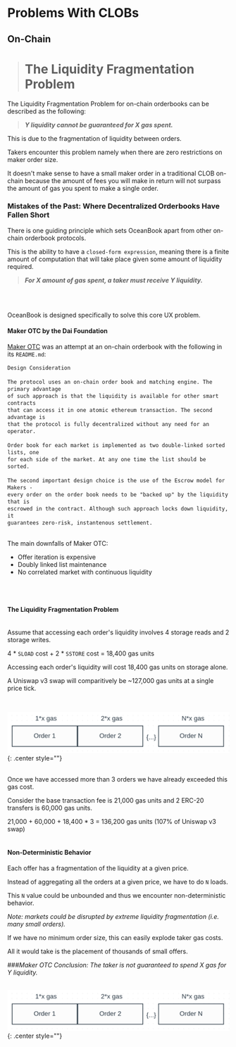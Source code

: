 # Problems With CLOBs

## On-Chain


># **The Liquidity Fragmentation Problem**

The Liquidity Fragmentation Problem for on-chain orderbooks can be described as the following:

> **<em>Y liquidity cannot be guaranteed for X gas spent.</em>**

This is due to the fragmentation of liquidity between orders.

Takers encounter this problem namely when there are zero restrictions on maker order size.

It doesn't make sense to have a small maker order in a traditional CLOB on-chain because the amount of fees you will make in return will not surpass the amount of gas you spent to make a single order.

### **Mistakes of the Past: Where Decentralized Orderbooks Have Fallen Short**

There is one guiding principle which sets OceanBook apart from other on-chain orderbook protocols.

This is the ability to have a `closed-form expression`, meaning there is a finite amount of computation that will take place given some amount of liquidity required.

> **<em>For X amount of gas spent, a taker must receive Y liquidity.</em>**
<br/>
<br/>

OceanBook is designed specifically to solve this core UX problem.
#### **Maker OTC by the Dai Foundation**

[Maker OTC](https://github.com/daifoundation/maker-otc) was an attempt at an on-chain orderbook with the following in its `README.md`:

```
Design Consideration

The protocol uses an on-chain order book and matching engine. The primary advantage
of such approach is that the liquidity is available for other smart contracts 
that can access it in one atomic ethereum transaction. The second advantage is
that the protocol is fully decentralized without any need for an operator.

Order book for each market is implemented as two double-linked sorted lists, one
for each side of the market. At any one time the list should be sorted.

The second important design choice is the use of the Escrow model for Makers - 
every order on the order book needs to be "backed up" by the liquidity that is
escrowed in the contract. Although such approach locks down liquidity, it 
guarantees zero-risk, instantenous settlement.
```
<br/>
The main downfalls of Maker OTC:

- Offer iteration is expensive
- Doubly linked list maintenance
- No correlated market with continuous liquidity
<br/>
<br/>

#### **The Liquidity Fragmentation Problem**
<br/>
Assume that accessing each order's liquidity involves 4 storage reads and 2 storage writes.

4 * `SLOAD` cost + 2 * `SSTORE` cost = 18,400 gas units

Accessing each order's liquidity will cost 18,400 gas units on storage alone.

A Uniswap v3 swap will comparitively be ~127,000 gas units at a single price tick.

<br/>

![Screenshot](maker-otc-gas.png){: .center style=""}
<br/>
<br/>

Once we have accessed more than 3 orders we have already exceeded this gas cost.

Consider the base transaction fee is 21,000 gas units and 2 ERC-20 transfers is 60,000 gas units.

21,000 + 60,000 + 18,400 * 3 = 136,200 gas units (107% of Uniswap v3 swap)
<br/>
<br/>
#### **Non-Deterministic Behavior**
Each offer has a fragmentation of the liquidity at a given price.

Instead of aggregating all the orders at a given price, we have to do `N` loads.

This `N` value could be unbounded and thus we encounter non-deterministic behavior.

*Note: markets could be disrupted by extreme liquidity fragmentation (i.e. many small orders).*

If we have no minimum order size, this can easily explode taker gas costs.

All it would take is the placement of thousands of small offers.

###<em>Maker OTC Conclusion:
The taker is not guaranteed to spend X gas for Y liquidity.</em>
<br/>
<br/>

![Screenshot](maker-otc-gas.png){: .center style=""}
<br/>
<br/>